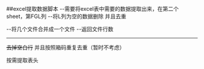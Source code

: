 ##excel提取数据脚本
--需要将excel表中需要的数据提取出来，在第二个sheet，第FGL列
--将L列为空的数据删除
并且去重

--将几个文件合并成一个文件
--返回文件行数


--------
~~去掉空白行~~
并且按照箱码重复去重（暂时不考虑）

按需提取表头
